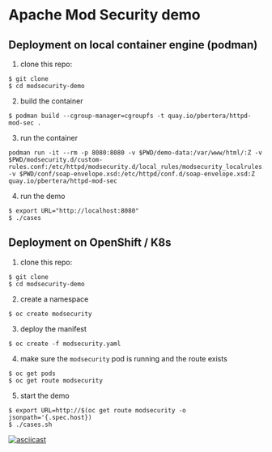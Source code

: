 # Apache Mod Security demo

## Deployment on local container engine (podman)

1. clone this repo:
```
$ git clone 
$ cd modsecurity-demo
```

2. build the container
```
$ podman build --cgroup-manager=cgroupfs -t quay.io/pbertera/httpd-mod-sec .
```

3. run the container
```
podman run -it --rm -p 8080:8080 -v $PWD/demo-data:/var/www/html/:Z -v $PWD/modsecurity.d/custom-rules.conf:/etc/httpd/modsecurity.d/local_rules/modsecurity_localrules.conf:Z -v $PWD/conf/soap-envelope.xsd:/etc/httpd/conf.d/soap-envelope.xsd:Z quay.io/pbertera/httpd-mod-sec
```

4. run the demo
```
$ export URL="http://localhost:8080"
$ ./cases
```

## Deployment on OpenShift / K8s

1. clone this repo:
```
$ git clone 
$ cd modsecurity-demo
```
2. create a namespace
```
$ oc create modsecurity
```

3. deploy the manifest
```
$ oc create -f modsecurity.yaml
```

4. make sure the `modsecurity` pod is running and the route exists
```
$ oc get pods
$ oc get route modsecurity
```

5. start the demo
```
$ export URL=http://$(oc get route modsecurity -o jsonpath='{.spec.host})
$ ./cases.sh
```

[![asciicast](https://asciinema.org/a/Wdxs7vUE8Z9uOYH5FYGxXgfUQ.svg)](https://asciinema.org/a/Wdxs7vUE8Z9uOYH5FYGxXgfUQ)
